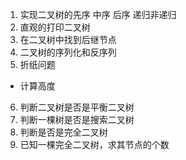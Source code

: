
1. 实现二叉树的先序 中序 后序 递归非递归
2. 直观的打印二叉树
3. 在二叉树中找到后继节点
4. 二叉树的序列化和反序列
5. 折纸问题
* 计算高度
6. 判断二叉树是否是平衡二叉树
7. 判断一棵树是否是搜索二叉树
8. 判断是否是完全二叉树
9. 已知一棵完全二叉树，求其节点的个数
